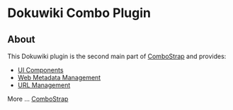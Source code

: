 # Dokuwiki Combo Plugin


## About

This Dokuwiki plugin is the second main part of [ComboStrap](https://combostrap.com) and provides:

  * [UI Components](https://combostrap.com/ui/components)
  * [Web Metadata Management](https://combostrap.com/metadata/manager)
  * [URL Management](https://combostrap.com/url/manager)

More ... [ComboStrap](https://combostrap.com)



